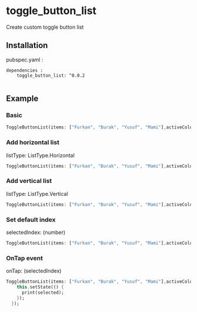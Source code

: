 # toggle_button_list

Create custom toggle button list

## Installation

pubspec.yaml : 
```
dependencies : 
    toggle_button_list: ^0.0.2
    
```
## Example
### Basic  
```dart
ToggleButtonList(items: ["Furkan", "Burak", "Yusuf", "Mami"],activeColor: Colors.green, defaultColor: Colors.black12);
```

### Add horizontal list 
listType: ListType.Horizontal
```dart
ToggleButtonList(items: ["Furkan", "Burak", "Yusuf", "Mami"],activeColor: Colors.green, defaultColor: Colors.black12,listType: ListType.Horizontal);
```

### Add vertical list 
listType: ListType.Vertical
```dart
ToggleButtonList(items: ["Furkan", "Burak", "Yusuf", "Mami"],activeColor: Colors.green, defaultColor: Colors.black12,listType: ListType.Vertical);
```

### Set default index 
selectedIndex: (number)
```dart
ToggleButtonList(items: ["Furkan", "Burak", "Yusuf", "Mami"],activeColor: Colors.green, defaultColor: Colors.black12,selectedIndex: 2);
```

### OnTap event 
onTap: (selectedIndex)
```dart
ToggleButtonList(items: ["Furkan", "Burak", "Yusuf", "Mami"],activeColor: Colors.green, defaultColor: Colors.black12,listType: ListType.Horizontal, onTap: (selected) {
    this.setState(() {
      print(selected);
    });  
  });
```

